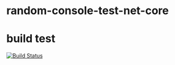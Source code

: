 # random-console-test-net-core

# build test
[![Build Status](https://dev.azure.com/matzemail2434545/matzemail2434545/_apis/build/status/user3748.random-console-test-net-core?branchName=master)](https://dev.azure.com/matzemail2434545/matzemail2434545/_build/latest?definitionId=2&branchName=master)
